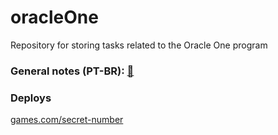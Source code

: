 # oracleOne
Repository for storing tasks related to the Oracle One program

### General notes (PT-BR): [📝](https://docs.google.com/document/d/1lhFHmpc7zn_G7GacgSaeY6PenDpJsFKMlsPD_1AGZQ4/edit?usp=sharing)

### Deploys
[games.com/secret-number](https://jogo-livid-three.vercel.app/)

